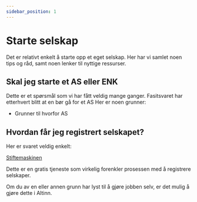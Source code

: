 ```yaml
---
sidebar_position: 1
---
```


# Starte selskap

Det er relativt enkelt å starte opp et eget selskap. Her har vi samlet noen tips og råd, samt noen lenker til nyttige ressurser.

## Skal jeg starte et AS eller ENK
Dette er et spørsmål som vi har fått veldig mange ganger. Fasitsvaret har etterhvert blitt at en bør gå for et AS  Her er noen grunner:

- Grunner til hvorfor AS

## Hvordan får jeg registrert selskapet?
Her er svaret veldig enkelt:

[Stiftemaskinen](https://stiftemaskinen.no) 

Dette er en gratis tjeneste som virkelig forenkler prosessen med å registrere selskaper. 

Om du av en eller annen grunn har lyst til å gjøre jobben selv, er det mulig å gjøre dette i Altinn.
 
